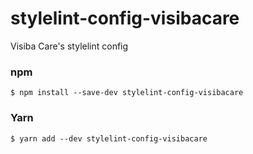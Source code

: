 # stylelint-config-visibacare
Visiba Care's stylelint config

### npm
```
$ npm install --save-dev stylelint-config-visibacare
```

### Yarn
```
$ yarn add --dev stylelint-config-visibacare
```